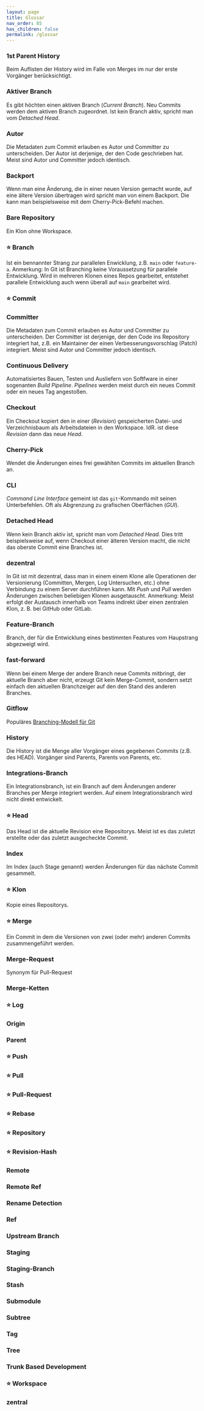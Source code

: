 ```yaml
---
layout: page
title: Glossar
nav_order: 85
has_children: false
permalink: /glossar
---
```

 
### 1st Parent History 

Beim Auflisten der History wird im Falle von Merges im nur der erste Vorgänger berücksichtigt. 

### Aktiver Branch

Es gibt höchten einen aktiven Branch (*Current Branch*). 
Neu Commits werden dem aktiven Branch zugeordnet.
Ist kein Branch aktiv, spricht man vom *Detached Head*.

### Autor

Die Metadaten zum Commit erlauben es Autor und Committer zu unterscheiden.
Der Autor ist derjenige, der den Code geschrieben hat.
Meist sind Autor und Committer jedoch identisch.

### Backport

Wenn man eine Änderung, die in einer neuen Version gemacht wurde,
auf eine ältere Version übertragen wird spricht man von einem Backport.
Die kann man beispielsweise mit dem Cherry-Pick-Befehl machen.

### Bare Repository

Ein Klon ohne Workspace.

### ⭐ Branch

Ist ein bennannter Strang zur parallelen Enwicklung, z.B. `main` oder `feature-a`.
Anmerkung: In Git ist Branching keine Voraussetzung für parallele Entwicklung. 
Wird in mehreren Klonen eines Repos gearbeitet,
entstehet parallele Entwicklung auch wenn überall auf `main` gearbeitet wird.
 

### ⭐ Commit
### Committer

Die Metadaten zum Commit erlauben es Autor und Committer zu unterscheiden.
Der Committer ist derjenige, der den Code ins Repository integriert hat,
z.B. ein Maintainer der einen Verbesserungsvorschlag (Patch) integriert.
Meist sind Autor und Committer jedoch identisch.

### Continuous Delivery

Automatisiertes Bauen, Testen und Ausliefern von Softfware in einer sogenanten *Build Pipeline*. 
*Pipelines* werden meist durch ein neues Commit oder ein neues Tag angestoßen.

### Checkout

Ein Checkout kopiert den in einer (*Revision*) gespeicherten Datei- und Verzeichnisbaum als Arbeitsdateien in den Workspace.
IdR. ist diese *Revision* dann das neue *Head*.

### Cherry-Pick

Wendet die Änderungen eines frei gewählten Commits 
im aktuellen Branch an.

### CLI

*Command Line Interface* gemeint ist das `git`-Kommando mit seinen Unterbefehlen.
Oft als Abgrenzung zu grafischen Oberflächen (*GUI*).


### Detached Head

Wenn kein Branch aktiv ist, spricht man vom *Detached Head*.
Dies tritt beispielsweise auf, wenn Checkout einer
älteren Version macht, die nicht das oberste Commit eine Branches ist.

### dezentral

In Git ist mit dezentral, dass man in einem einem Klone alle Operationen der Versionierung (Committen, Mergen, Log Untersuchen, etc.) ohne Verbindung zu einem Server durchführen kann. Mit *Push* und *Pull* werden Änderungen zwischen 
beliebigen Klonen ausgetauscht.
Anmerkung: Meist erfolgt der Austausch innerhalb von Teams indirekt über einen zentralen Klon, z. B. bei GitHub oder GitLab.

### Feature-Branch

Branch, der für die Entwicklung eines bestimmten Features vom Haupstrang abgezweigt wird.

### fast-forward

Wenn bei einem Merge der andere Branch neue Commits mitbringt,
der aktuelle Branch aber nicht,
erzeugt Git kein Merge-Commit,
sondern setzt einfach den aktuellen Branchzeiger
auf den den Stand des anderen Branches.

### Gitflow

Populäres [Branching-Modell für Git](https://nvie.com/posts/a-successful-git-branching-model/)

### History

Die History ist die Menge aller Vorgänger eines gegebenen Commits (z.B. des HEAD).
Vorgänger sind Parents, Parents von Parents, etc. 

### Integrations-Branch

Ein Integrationsbranch, ist ein Branch auf dem Änderungen anderer Branches
per Merge integriert werden. 
Auf einem Integrationsbranch wird nicht direkt entwickelt.

### ⭐ Head

Das Head ist die aktuelle Revision eine Repositorys.
Meist ist es das zuletzt erstellte oder das zuletzt ausgecheckte Commit.

### Index

Im Index (auch Stage genannt) werden Änderungen für das nächste Commit gesammelt.

### ⭐ Klon

Kopie eines Repositorys.

### ⭐ Merge

Ein Commit in dem die Versionen von zwei (oder mehr)
anderen Commits zusammengeführt werden.

### Merge-Request

Synonym für Pull-Request

### Merge-Ketten
### ⭐ Log
### Origin
### Parent 
### ⭐ Push
### ⭐ Pull
### ⭐ Pull-Request
### ⭐ Rebase
### ⭐ Repository
### ⭐ Revision-Hash 
### Remote
### Remote Ref
### Rename Detection
### Ref
### Upstream Branch  
### Staging
### Staging-Branch
### Stash
### Submodule
### Subtree
### Tag
### Tree
### Trunk Based Development
### ⭐ Workspace
### zentral